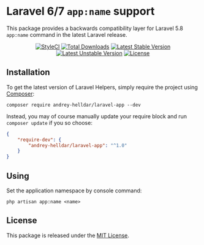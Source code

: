 # Laravel 6/7 `app:name` support

This package provides a backwards compatibility layer for Laravel 5.8 `app:name` command in the latest Laravel release.

<p align="center">
    <a href="https://styleci.io/repos/208077137"><img src="https://styleci.io/repos/208077137/shield" alt="StyleCI" /></a>
    <a href="https://packagist.org/packages/andrey-helldar/laravel-app"><img src="https://img.shields.io/packagist/dt/andrey-helldar/laravel-app.svg?style=flat-square" alt="Total Downloads" /></a>
    <a href="https://packagist.org/packages/andrey-helldar/laravel-app"><img src="https://poser.pugx.org/andrey-helldar/laravel-app/v/stable?format=flat-square" alt="Latest Stable Version" /></a>
    <a href="https://packagist.org/packages/andrey-helldar/laravel-app"><img src="https://poser.pugx.org/andrey-helldar/laravel-app/v/unstable?format=flat-square" alt="Latest Unstable Version" /></a>
    <a href="LICENSE"><img src="https://poser.pugx.org/andrey-helldar/laravel-app/license?format=flat-square" alt="License" /></a>
</p>


## Installation

To get the latest version of Laravel Helpers, simply require the project using [Composer](https://getcomposer.org):

```
composer require andrey-helldar/laravel-app --dev
```

Instead, you may of course manually update your require block and run `composer update` if you so choose:

```json
{
    "require-dev": {
        "andrey-helldar/laravel-app": "^1.0"
    }
}
```


## Using

Set the application namespace by console command:

```
php artisan app:name <name>
```


## License

This package is released under the [MIT License](LICENSE).
